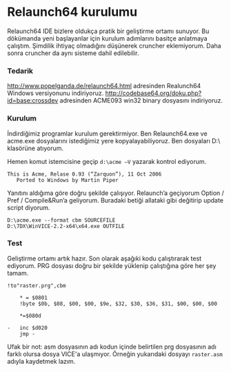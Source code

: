# Relaunch64 kurulumu

Relaunch64 IDE bizlere oldukça pratik bir geliştirme ortamı sunuyor. Bu dökümanda yeni başlayanlar için kurulum adımlarını basitçe anlatmaya çalıştım.
Şimdilik ihtiyaç olmadığını düşünerek cruncher eklemiyorum. Daha sonra cruncher da aynı sisteme dahil edilebilir.  

### Tedarik

http://www.popelganda.de/relaunch64.html adresinden Realunch64 Windows versiyonunu indiriyoruz.
http://codebase64.org/doku.php?id=base:crossdev adresinden ACME093 win32 binary dosyasını indiriyoruz.

### Kurulum

İndirdiğimiz programlar kurulum gerektirmiyor. Ben Relaunch64.exe ve acme.exe dosyalarını istediğimiz yere kopyalayabiliyoruz. Ben dosyaları D:\ klasörüne atıyorum.

Hemen komut istemcisine geçip `d:\acme –V` yazarak kontrol ediyorum.

```MSDOS
This is Acme, Relase 0.93 (“Zarquon”), 11 Oct 2006
   Ported to Windows by Martin Piper
```
Yanıtını aldığıma göre doğru şekilde çalışıyor.
Relaunch’a geçiyorum
Option / Pref / Compile&Run’a geliyorum. Buradaki betiği allataki gibi değitirip update script diyorum.
```MSDOS
D:\acme.exe --format cbm SOURCEFILE
D:\7DX\WinVICE-2.2-x64\x64.exe OUTFILE
```

### Test
Geliştirme ortamı artık hazır. Son olarak aşağıki kodu çalıştırarak test ediyorum. PRG dosyası doğru bir şekilde yüklenip çalıştığına göre her şey tamam. 

```ASM
!to"raster.prg",cbm  	

	* = $0801
	!byte $0b, $08, $00, $00, $9e, $32, $30, $36, $31, $00, $00, $00

	*=$080d

-	inc $d020
	jmp -			
```
Ufak bir not: asm dosyasının adı kodun içinde belirtilen prg dosyasının adı farklı olursa dosya VICE'a ulaşmıyor. Örneğin yukarıdaki dosyayı `raster.asm` adıyla kaydetmek lazım.

